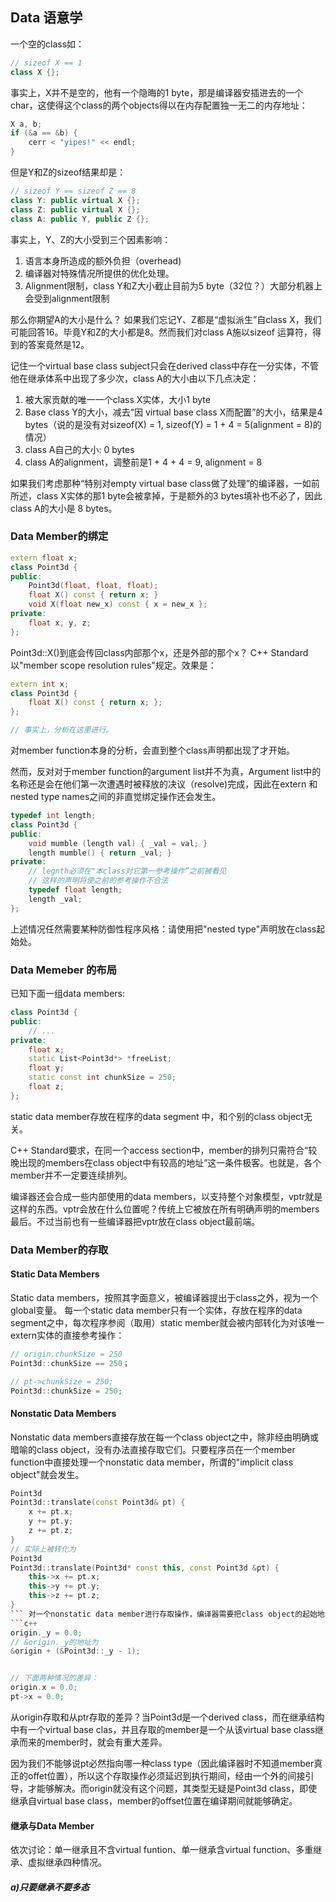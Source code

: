 ## Data 语意学
一个空的class如：
```c++
// sizeof X == 1
class X {};
```
事实上，X并不是空的，他有一个隐晦的1 byte，那是编译器安插进去的一个char，这使得这个class的两个objects得以在内存配置独一无二的内存地址：
```c++
X a, b;
if (&a == &b) {
    cerr < "yipes!" << endl;
}
```

但是Y和Z的sizeof结果却是：
```c++
// sizeof Y == sizeof Z == 8
class Y: public virtual X {};
class Z: public virtual X {};
class A: public Y, public Z {};
```
事实上，Y、Z的大小受到三个因素影响：
1. 语言本身所造成的额外负担（overhead)
2. 编译器对特殊情况所提供的优化处理。
3. Alignment限制，class Y和Z大小截止目前为5 byte（32位？）大部分机器上会受到alignment限制

那么你期望A的大小是什么？
如果我们忘记Y、Z都是“虚拟派生”自class X，我们可能回答16。毕竟Y和Z的大小都是8。然而我们对class A施以sizeof 运算符，得到的答案竟然是12。

记住一个virtual base class subject只会在derived class中存在一分实体，不管他在继承体系中出现了多少次，class A的大小由以下几点决定：
1. 被大家贡献的唯一一个class X实体，大小1 byte
2. Base class Y的大小，减去“因 virtual base class X而配置”的大小，结果是4 bytes（说的是没有对sizeof(X) = 1, sizeof(Y) = 1 + 4 = 5(alignment = 8)的情况）
3. class A自己的大小: 0 bytes
4. class A的alignment，调整前是1 + 4 + 4 = 9, alignment = 8

如果我们考虑那种“特别对empty virtual base class做了处理”的编译器，一如前所述，class X实体的那1 byte会被拿掉，于是额外的3 bytes填补也不必了，因此class A的大小是 8 bytes。

### Data Member的绑定
```c++
extern float x;
class Point3d {
public:
    Point3d(float, float, float);
    float X() const { return x; }
    void X(float new_x) const { x = new_x };
private:
    float x, y, z;
};

```
Point3d::X()到底会传回class内部那个x，还是外部的那个x？
C++ Standard以"member scope resolution rules"规定。效果是：

```c++
extern int x;
class Point3d {
    float X() const { return x; };
};

// 事实上，分析在这里进行。

```
对member function本身的分析，会直到整个class声明都出现了才开始。

然而，反对对于member function的argument list并不为真，Argument list中的名称还是会在他们第一次遭遇时被释放的决议（resolve)完成，因此在extern 和 nested type names之间的非直觉绑定操作还会发生。

```c++
typedef int length;
class Point3d {
public:
    void mumble (length val) { _val = val; }
    length mumble() { return _val; }
private:
    // legnth必须在"本class对它第一参考操作”之前被看见
    // 这样的声明将使之前的参考操作不合法
    typedef float length;
    length _val;
};
```
上述情况任然需要某种防御性程序风格：请使用把"nested type"声明放在class起始处。

### Data Memeber 的布局
已知下面一组data members:
```c++
class Point3d {
public:
    // ...
private:
    float x;
    static List<Point3d*> *freeList;
    float y;
    static const int chunkSize = 250;
    float z;
};

```

static data member存放在程序的data segment 中，和个别的class object无关。

C++ Standard要求，在同一个access section中，member的排列只需符合“较晚出现的members在class object中有较高的地址”这一条件极客。也就是，各个member并不一定要连续排列。

编译器还会合成一些内部使用的data members，以支持整个对象模型，vptr就是这样的东西。vptr会放在什么位置呢？传统上它被放在所有明确声明的members最后。不过当前也有一些编译器把vptr放在class object最前端。

### Data Member的存取

#### Static Data Members
Static data members，按照其字面意义，被编译器提出于class之外，视为一个global变量。
每一个static data member只有一个实体，存放在程序的data segment之中，每次程序参阅（取用）static member就会被内部转化为对该唯一extern实体的直接参考操作：
```c++
// origin.chunkSize = 250
Point3d::chunkSize == 250；

// pt->chunkSize = 250;
Point3d::chunkSize = 250;
```

#### Nonstatic Data Members
Nonstatic data members直接存放在每一个class object之中，除非经由明确或暗喻的class object，没有办法直接存取它们。只要程序员在一个member function中直接处理一个nonstatic data member，所谓的"implicit class object"就会发生。
```c++
Point3d
Point3d::translate(const Point3d& pt) {
    x += pt.x;
    y += pt.y;
    z += pt.z;
}
// 实际上被转化为
Point3d
Point3d::translate(Point3d* const this, const Point3d &pt) {
    this->x += pt.x;
    this->y += pt.y;
    this->z += pt.z;
}
``` 对一个nonstatic data member进行存取操作，编译器需要把class object的起始地址加上data member的偏移量（offset），例如，
```c++
origin._y = 0.0;
// &origin._y的地址为
&origin + (&Point3d::_y - 1);


// 下面两种情况的差异：
origin.x = 0.0;
pt->x = 0.0;
```
从origin存取和从ptr存取的差异？当Point3d是一个derived class，而在继承结构中有一个virtual base clas，并且存取的member是一个从该virtual base class继承而来的member时，就会有重大差异。

因为我们不能够说pt必然指向哪一种class type（因此编译器时不知道member真正的offet位置），所以这个存取操作必须延迟到执行期间，经由一个外的间接引导，才能够解决。而origin就没有这个问题，其类型无疑是Point3d class，即使继承自virtual base class，member的offset位置在编译期间就能够确定。

#### 继承与Data Member

依次讨论：单一继承且不含virtual funtion、单一继承含virtual function、多重继承、虚拟继承四种情况。

##### a)只要继承不要多态


